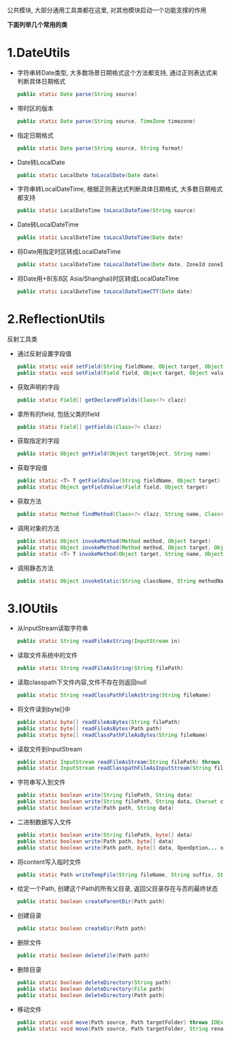 公共模块, 大部分通用工具类都在这里, 对其他模块启动一个功能支撑的作用

**下面列举几个常用的类**

# 1.DateUtils

* 字符串转Date类型, 大多数场景日期格式这个方法都支持, 通过正则表达式来判断具体日期格式

  ```java
  public static Date parse(String source)
  ```

* 带时区的版本

  ```java
  public static Date parse(String source, TimeZone timezone)
  ```

* 指定日期格式

  ```java
  public static Date parse(String source, String format)
  ```

* Date转LocalDate

  ```java
  public static LocalDate toLocalDate(Date date)
  ```

* 字符串转LocalDateTime, 根据正则表达式判断具体日期格式, 大多数日期格式都支持

  ```java
  public static LocalDateTime toLocalDateTime(String source)
  ```

* Date转LocalDateTime

  ```java
  public static LocalDateTime toLocalDateTime(Date date)
  ```

* 将Date用指定时区转成LocalDateTime

  ```java
  public static LocalDateTime toLocalDateTime(Date date, ZoneId zoneId)
  ```

* 将Date用+8(东8区 Asia/Shanghai)时区转成LocalDateTime

  ```java
  public static LocalDateTime toLocalDateTimeCTT(Date date)
  ```

# 2.ReflectionUtils

反射工具类

* 通过反射设置字段值

  ```java
  public static void setField(String fieldName, Object target, Object value)
  public static void setField(Field field, Object target, Object value)
  ```

* 获取声明的字段

  ```java
  public static Field[] getDeclaredFields(Class<?> clazz)
  ```

* 拿所有的field, 包括父类的field

  ```java
  public static Field[] getFields(Class<?> clazz)
  ```

* 获取指定的字段

  ```java
  public static Object getField(Object targetObject, String name)
  ```

* 获取字段值

  ```java
  public static <T> T getFieldValue(String fieldName, Object target)
  public static Object getFieldValue(Field field, Object target)
  ```

* 获取方法

  ```java
  public static Method findMethod(Class<?> clazz, String name, Class<?>... paramTypes)
  ```

* 调用对象的方法

  ```java
  public static Object invokeMethod(Method method, Object target)
  public static Object invokeMethod(Method method, Object target, Object... args)
  public static <T> T invokeMethod(Object target, String name, Object... args)    
  ```

* 调用静态方法

  ```java
  public static Object invokeStatic(String className, String methodName)
  ```


# 3.IOUtils

* 从InputStream读取字符串

  ```java
  public static String readFileAsString(InputStream in)
  ```

* 读取文件系统中的文件

  ```java
  public static String readFileAsString(String filePath)
  ```

* 读取classpath下文件内容,文件不存在则返回null

  ```java
  public static String readClassPathFileAsString(String fileName)
  ```

* 将文件读到byte[]中

  ```java
  public static byte[] readFileAsBytes(String filePath)
  public static byte[] readFileAsBytes(Path path)
  public static byte[] readClassPathFileAsBytes(String fileName)
  ```

* 读取文件到InputStream

  ```java
  public static InputStream readFileAsStream(String filePath) throws IOException
  public static InputStream readClasspathFileAsInputStream(String fileName)
  ```

* 字符串写入到文件

  ```java
  public static boolean write(String filePath, String data)
  public static boolean write(String filePath, String data, Charset charset) 
  public static boolean write(Path path, String data)
  ```

* 二进制数据写入文件

  ```java
  public static boolean write(String filePath, byte[] data)
  public static boolean write(Path path, byte[] data)
  public static boolean write(Path path, byte[] data, OpenOption... options)
  ```

* 将content写入临时文件

  ```java
  public static Path writeTempFile(String fileName, String suffix, String content, Charset charset) throws IOException
  ```

* 给定一个Path, 创建这个Path的所有父目录, 返回父目录存在与否的最终状态

  ```java
  public static boolean createParentDir(Path path)
  ```

* 创建目录

  ```java
  public static boolean createDir(Path path)
  ```

* 删除文件

  ```java
  public static boolean deleteFile(Path path)
  ```

* 删除目录

  ```java
  public static boolean deleteDirectory(String path)
  public static boolean deleteDirectory(File path)
  public static boolean deleteDirectory(Path path)
  ```

* 移动文件

  ```java
  public static void move(Path source, Path targetFolder) throws IOException
  public static void move(Path source, Path targetFolder, String renameTo) throws IOException
  ```

  
